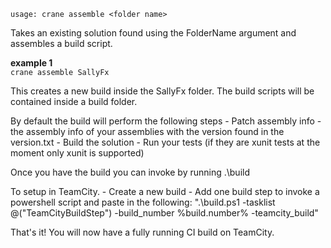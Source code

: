 `usage: crane assemble <folder name>`

Takes an existing solution found using the FolderName argument
and assembles a build script.

**example 1**  
`crane assemble SallyFx`

This creates a new build inside the SallyFx folder.  The build scripts will be contained inside a build folder.
 

By default the build will perform the following steps
    - Patch assembly info - the assembly info of your assemblies with the version found in the version.txt 
    - Build the solution
    - Run your tests (if they are xunit tests at the moment only xunit is supported)

Once you have the build you can invoke by running
    .\build

To setup in TeamCity.
    - Create a new build
    - Add one build step to invoke a powershell script and paste in the following:
        ".\build.ps1 -tasklist @("TeamCityBuildStep") -build_number %build.number% -teamcity_build"

That's it! You will now have a fully running CI build on TeamCity.

